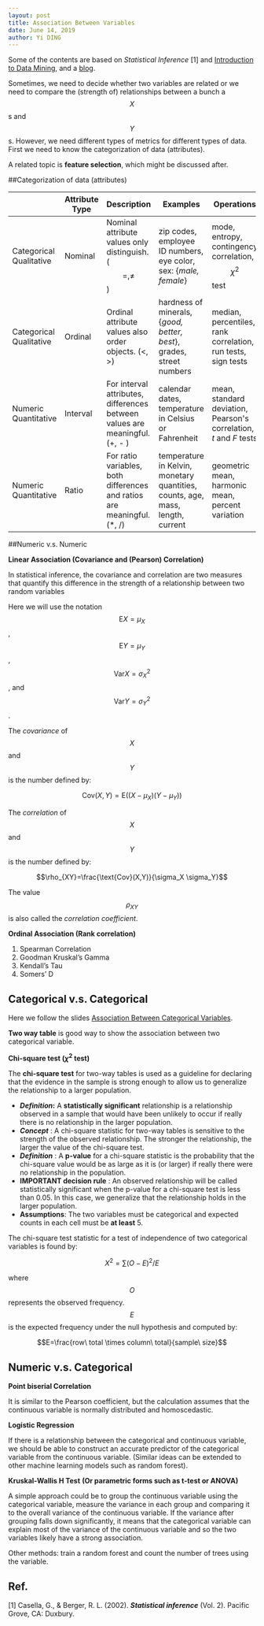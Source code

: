```yaml
---
layout: post
title: Association Between Variables
date: June 14, 2019
author: Yi DING
---
```


Some of the contents are based on *Statistical Inference* [1] and [Introduction to Data Mining](https://www-users.cs.umn.edu/~kumar001/dmbook/index.php), and a [blog](https://medium.com/@outside2SDs/an-overview-of-correlation-measures-between-categorical-and-continuous-variables-4c7f85610365).

Sometimes, we need to decide whether two variables are related or we need to compare the (strength of) relationships between a bunch a $$X$$s and $$Y$$s. However, we need different types of metrics for different types of data. First we need to know the categorization of data (attributes).

A related topic is **feature selection**, which might be discussed after.



##Categorization of data (attributes)

|                              | **Attribute Type** | **Description**                                              | **Examples**                                                 | **Operations**                                               |
| ---------------------------- | ------------------ | ------------------------------------------------------------ | ------------------------------------------------------------ | ------------------------------------------------------------ |
| Categorical<br/>Qualitative | Nominal            | Nominal attribute values only  distinguish. ($$=, \ne $$)    | zip codes, employee ID numbers, eye color, sex: {*male, female*} | mode, entropy, contingency correlation, $$\chi^2$$ test      |
| Categorical<br/>Qualitative | Ordinal            | Ordinal attribute values also order objects. (<, >)          | hardness of minerals, {*good, better, best*}, grades, street numbers | median, percentiles, rank correlation, run tests, sign tests |
| Numeric<br />Quantitative | Interval           | For interval attributes, differences between values are meaningful. (+, - ) | calendar dates, temperature in Celsius or Fahrenheit         | mean, standard deviation, Pearson's correlation, *t* and *F* tests |
| Numeric<br />Quantitative | Ratio              | For ratio variables, both differences and ratios are meaningful. (*, /) | temperature in Kelvin, monetary quantities, counts, age, mass, length, current | geometric mean, harmonic mean, percent variation             |



##Numeric v.s. Numeric

**Linear Association (Covariance and (Pearson) Correlation)**

In statistical inference, the covariance and correlation are two measures that quantify this difference in the strength of a relationship between two random variables

Here we will use the notation $$\text{E}X = \mu_X$$, $$\text{E}Y = \mu_Y$$, $$\text{Var} X =\sigma_X^2$$, and $$\text{Var}Y = \sigma_Y^2$$.

The *covariance* of $$X$$ and $$Y$$ is the number defined by:

$$\text{Cov}(X, Y) = \text{E}((X-\mu_X)(Y - \mu_Y))$$

The *correlation* of $$X$$ and $$Y$$ is the number defined by:

$$\rho_{XY}=\frac{\text{Cov}(X,Y)}{\sigma_X \sigma_Y}$$

The value $$\rho_{XY}$$ is also called the *correlation coefficient*.

**Ordinal Association (Rank correlation)**

1. Spearman Correlation
2. Goodman Kruskal’s Gamma
3. Kendall’s Tau
4. Somers’ D



## Categorical v.s. Categorical

Here we follow the slides [Association Between Categorical Variables](https://newonlinecourses.science.psu.edu/stat800/node/64/).

**Two way table** is good way to show the association between two categorical variable.

**Chi-square test ($\chi ^2$ test)**

The **chi-square test** for two-way tables is used as a guideline for declaring that the evidence in the sample is strong enough to allow us to generalize the relationship to a larger population.

- ***Definition*:** A **statistically significant** relationship is a relationship observed in a sample that would have been unlikely to occur if really there is no relationship in the larger population.
- ***Concept*** : A chi-square statistic for two-way tables is sensitive to the strength of the observed relationship. The stronger the relationship, the larger the value of the chi-square test.
- ***Definition*** : A **p-value** for a chi-square statistic is the probability that the chi-square value would be as large as it is (or larger) if really there were no relationship in the population.
- **IMPORTANT decision rule** : An observed relationship will be called statistically significant when the p-value for a chi-square test is less than 0.05. In this case, we generalize that the relationship holds in the larger population.
- **Assumptions**: The two variables must be categorical and expected counts in each cell must be **at least** 5.

The chi-square test statistic for a test of independence of two categorical variables is found by:

$$X^2=\sum(O-E)^2/E$$

where $$O$$ represents the observed frequency. $$E$$ is the expected frequency under the null hypothesis and computed by:

$$E=\frac{row\ total \times column\ total}{sample\ size}$$



## Numeric v.s. Categorical

**Point biserial Correlation**

It is similar to the Pearson coefficient, but the calculation assumes that the continuous variable is normally distributed and homoscedastic.

**Logistic Regression**

If there is a relationship between the categorical and continuous variable, we should be able to construct an accurate predictor of the categorical variable from the continuous variable. (Similar ideas can be extended to other machine learning models such as random forest).

**Kruskal-Wallis H Test** **(Or parametric forms such as t-test or ANOVA)**

A simple approach could be to group the continuous variable using the categorical variable, measure the variance in each group and comparing it to the overall variance of the continuous variable. If the variance after grouping falls down significantly, it means that the categorical variable can explain most of the variance of the continuous variable and so the two variables likely have a strong association. 



Other methods: train a random forest and count the number of trees using the variable.



## Ref.

[1] Casella, G., & Berger, R. L. (2002). ***Statistical inference*** (Vol. 2). Pacific Grove, CA: Duxbury.
